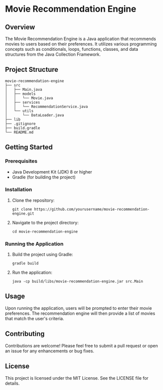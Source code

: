 # Movie Recommendation Engine

## Overview
The Movie Recommendation Engine is a Java application that recommends movies to users based on their preferences. It utilizes various programming concepts such as conditionals, loops, functions, classes, and data structures from the Java Collection Framework.

## Project Structure
```
movie-recommendation-engine
├── src
│   ├── Main.java
│   ├── models
│   │   └── Movie.java
│   ├── services
│   │   └── RecommendationService.java
│   └── utils
│       └── DataLoader.java
├── lib
├── .gitignore
├── build.gradle
└── README.md
```

## Getting Started

### Prerequisites
- Java Development Kit (JDK) 8 or higher
- Gradle (for building the project)

### Installation
1. Clone the repository:
   ```
   git clone https://github.com/yourusername/movie-recommendation-engine.git
   ```
2. Navigate to the project directory:
   ```
   cd movie-recommendation-engine
   ```

### Running the Application
1. Build the project using Gradle:
   ```
   gradle build
   ```
2. Run the application:
   ```
   java -cp build/libs/movie-recommendation-engine.jar src.Main
   ```

## Usage
Upon running the application, users will be prompted to enter their movie preferences. The recommendation engine will then provide a list of movies that match the user's criteria.

## Contributing
Contributions are welcome! Please feel free to submit a pull request or open an issue for any enhancements or bug fixes.

## License
This project is licensed under the MIT License. See the LICENSE file for details.